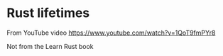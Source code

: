 # Rust lifetimes

From YouTube video https://www.youtube.com/watch?v=1QoT9fmPYr8

Not from the Learn Rust book
